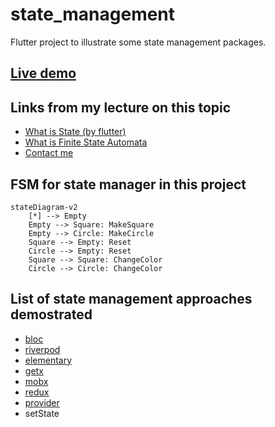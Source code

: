 # state_management

Flutter project to illustrate some state management packages.




## [Live demo](https://glebosotov.github.io/flutter-education-state-management/)

## Links from my lecture on this topic

- [What is State (by flutter)](https://docs.flutter.dev/data-and-backend/state-mgmt/ephemeral-vs-app)
- [What is Finite State Automata](https://en.wikipedia.org/wiki/Finite-state_machine)
- [Contact me](https://t.me/glebosotov)

## FSM for state manager in this project

```mermaid
stateDiagram-v2
    [*] --> Empty
    Empty --> Square: MakeSquare
    Empty --> Circle: MakeCircle
    Square --> Empty: Reset
    Circle --> Empty: Reset
    Square --> Square: ChangeColor
    Circle --> Circle: ChangeColor
```

## List of state management approaches demostrated

- [bloc](https://pub.dev/packages/bloc)
- [riverpod](https://pub.dev/packages/riverpod)
- [elementary](https://pub.dev/packages/elementary)
- [getx](https://pub.dev/packages/get)
- [mobx](https://pub.dev/packages/mobx)
- [redux](https://pub.dev/packages/redux)
- [provider](https://pub.dev/packages/provider)
- setState
